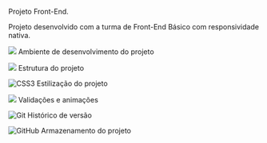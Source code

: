 Projeto Front-End.

Projeto desenvolvido com a turma de Front-End Básico com responsividade nativa.

![](https://img.shields.io/badge/VSCode-000?style=for-the-badge&logo=visual%20studio%20code&logoColor=white)  Ambiente de desenvolvimento do projeto

![](https://img.shields.io/badge/HTML5-000?style=for-the-badge&logo=html5&logoColor=white)  Estrutura do projeto

![CSS3](https://img.shields.io/badge/CSS3-000?style=for-the-badge&logo=css3&logoColor=white)  Estilização do projeto

![](https://img.shields.io/badge/JavaScript-000?style=for-the-badge&logo=javascript&logoColor=white)  Validações e animações

![Git](https://img.shields.io/badge/GIT-000?style=for-the-badge&logo=git&logoColor=white)  Histórico de versão 

![GitHub](https://img.shields.io/badge/GitHub-100000?style=for-the-badge&logo=github&logoColor=white)  Armazenamento do projeto

